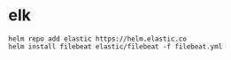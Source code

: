 # elk

    helm repo add elastic https://helm.elastic.co
    helm install filebeat elastic/filebeat -f filebeat.yml
